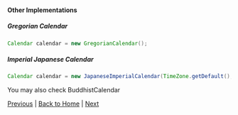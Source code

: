 #### Other Implementations

##### Gregorian Calendar

```java
Calendar calendar = new GregorianCalendar();
```

##### Imperial Japanese Calendar
```java
Calendar calendar = new JapaneseImperialCalendar(TimeZone.getDefault(), Locale.getDefault());
```

You may also check BuddhistCalendar

[Previous](calendar-02-instantiation.md) | [Back to Home](../../README.md) | [Next](calendar-04-default-implementation.md)
